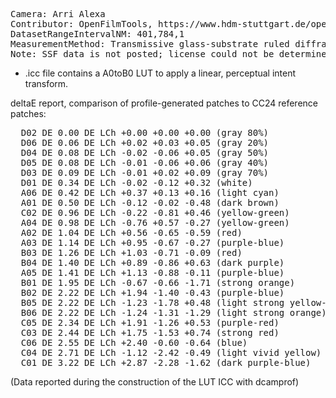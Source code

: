 <pre>
Camera: Arri Alexa
Contributor: OpenFilmTools, https://www.hdm-stuttgart.de/open-film-tools/kamera_charakterisierung
DatasetRangeIntervalNM: 401,784,1
MeasurementMethod: Transmissive glass-substrate ruled diffraction grating spectroscope, single-image
Note: SSF data is not posted; license could not be determined.
</pre>


- .icc file contains a A0toB0 LUT to apply a linear, perceptual intent transform.

deltaE report, comparison of profile-generated patches to CC24 reference patches:
<pre>
  D02 DE 0.00 DE LCh +0.00 +0.00 +0.00 (gray 80%)
  D06 DE 0.06 DE LCh +0.02 +0.03 +0.05 (gray 20%)
  D04 DE 0.08 DE LCh -0.02 -0.06 +0.05 (gray 50%)
  D05 DE 0.08 DE LCh -0.01 -0.06 +0.06 (gray 40%)
  D03 DE 0.09 DE LCh -0.01 +0.02 +0.09 (gray 70%)
  D01 DE 0.34 DE LCh -0.02 -0.12 +0.32 (white)
  A06 DE 0.42 DE LCh +0.37 +0.13 +0.16 (light cyan)
  A01 DE 0.50 DE LCh -0.12 -0.02 -0.48 (dark brown)
  C02 DE 0.96 DE LCh -0.22 -0.81 +0.46 (yellow-green)
  A04 DE 0.98 DE LCh -0.76 +0.57 -0.27 (yellow-green)
  A02 DE 1.04 DE LCh +0.56 -0.65 -0.59 (red)
  A03 DE 1.14 DE LCh +0.95 -0.67 -0.27 (purple-blue)
  B03 DE 1.26 DE LCh +1.03 -0.71 -0.09 (red)
  B04 DE 1.40 DE LCh +0.89 -0.86 +0.63 (dark purple)
  A05 DE 1.41 DE LCh +1.13 -0.88 -0.11 (purple-blue)
  B01 DE 1.95 DE LCh -0.67 -0.66 -1.71 (strong orange)
  B02 DE 2.22 DE LCh +1.94 -1.40 -0.43 (purple-blue)
  B05 DE 2.22 DE LCh -1.23 -1.78 +0.48 (light strong yellow-green)
  B06 DE 2.22 DE LCh -1.24 -1.31 -1.29 (light strong orange)
  C05 DE 2.34 DE LCh +1.91 -1.26 +0.53 (purple-red)
  C03 DE 2.44 DE LCh +1.75 -1.53 +0.74 (strong red)
  C06 DE 2.55 DE LCh +2.40 -0.60 -0.64 (blue)
  C04 DE 2.71 DE LCh -1.12 -2.42 -0.49 (light vivid yellow)
  C01 DE 3.22 DE LCh +2.87 -2.28 -1.62 (dark purple-blue)
</pre>

(Data reported during the construction of the LUT ICC with dcamprof)
